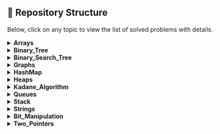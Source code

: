 ## 📁 Repository Structure

Below, click on any topic to view the list of solved problems with details.

<details>
<summary><strong>Arrays</strong></summary>

| S.No | QuestionNumber | Title | Link | Platform | Time | Space |
|---|---|---|---|---|---|---|
| 1 | 1380. | Lucky Number in a Matrix | [Link](https://leetcode.com/problems/lucky-numbers-in-a-matrix/) | LeetCode | O(m * n) | O(m + n) |
| 2 | 90. | Subsets II | [Link](https://leetcode.com/problems/subsets-ii/) | LeetCode | O(n^2 log n) | O(n^2) |
| 3 | 1508. | Range Sum of Sorted Subarray Sums | [Link](https://leetcode.com/problems/range-sum-of-sorted-subarray-sums) | LeetCode | O(n^2 log n) | O(n^2) |
| 4 | 991. | Broken Calculator | [Link](https://leetcode.com/problems/broken-calculator/) | LeetCode | O(log(target/startValue)) | O(1) |
| 5 | 1833. | Maximum Ice Cream Bars | [Link](https://leetcode.com/problems/maximum-ice-cream-bars/description/) | LeetCode | O(n log n) | O(1) |
| 6 | 27. | Remove Element | [Link](https://leetcode.com/problems/remove-element/) | LeetCode | O(n) | O(1) |
| 7 | 26. | Remove Duplicates from Sorted Array | [Link](https://leetcode.com/problems/remove-duplicates-from-sorted-array/) | LeetCode | O(n log n) | O(1) |
| 8 | 435. | Non-overlapping Intervals | [Link](https://leetcode.com/problems/non-overlapping-intervals/) | LeetCode | O(n log n) | O(1) |
| 9 | 80. | Remove Duplicates from Sorted Array II | [Link](https://leetcode.com/problems/remove-duplicates-from-sorted-array-ii/) | LeetCode | O(n) | O(1) |
| 10 | 2270. | Valid Split of an Array | [Link](https://leetcode.com/problems/number-of-ways-to-split-array/) | LeetCode | O(n) | O(1) |
| 11 | 77. | Combinations | [Link](https://leetcode.com/problems/combinations/) | LeetCode | O(n! / (k! * (n - k)!)) | O(k) |
| 12 | 202. | Happy Number | [Link](https://leetcode.com/problems/happy-number/) | LeetCode | O(log n) | O(1) |
| 13 | 56. | Merge Intervals | [Link](https://leetcode.com/problems/merge-intervals/) | LeetCode | O(n log n) | O(n) |
| 14 | 88. | Merge Sorted Array | [Link](https://leetcode.com/problems/merge-sorted-array/) | LeetCode | O((m + n) log(m + n)) | O(1) |
| 15 | 921. | Minimum Add to Make Parentheses Valid | [Link](https://leetcode.com/problems/minimum-add-to-make-parentheses-valid/) | LeetCode | O(n) | O(n) |
| 16 | 1051. | Height Checker | [Link](https://leetcode.com/problems/height-checker/) | LeetCode | O(n log n) | O(n) |
| 17 | 189. | Rotate Array | [Link](https://leetcode.com/problems/rotate-array/) | LeetCode | O(n) | O(1) |
| 18 | 1846. | Maximum Element After Decrementing And Rearranging | [Link](https://leetcode.com/problems/maximum-element-after-decreasing-and-rearranging/) | LeetCode | O(n log n) | O(1) |
| 19 | 1346. | Check If N and Its Double Exist | [Link](https://leetcode.com/problems/check-if-n-and-its-double-exist/) | LeetCode | O(n^2) | O(1) |
| 20 | 9. | Palindrome Number | [Link](https://leetcode.com/problems/palindrome-number/) | LeetCode | O(log n) | O(1) |
| 21 | - | Perfect Sum Problem | [Link](https://www.geeksforgeeks.org/problems/perfect-sum-problem5633/1) | GfG | O(n * target) | O(target) |
| 22 | 39. | Combination Sum | [Link](https://leetcode.com/problems/combination-sum/) | LeetCode | O(2^n) | O(k) |
| 23 | - | Subset Sum Problem | [Link](https://www.geeksforgeeks.org/problems/subset-sum-problem-1611555638/1) | GfG | O(n * sum) | O(n * sum) |
| 24 | 7. | Reverse Integer | [Link](https://leetcode.com/problems/reverse-integer/) | LeetCode | O(log n) | O(1) |
| 25 | 69. | Sqrt(x) | [Link](https://leetcode.com/problems/sqrtx/) | LeetCode | O(log x) | O(1) |
| 26 | 169. | Majority Element | [Link](https://leetcode.com/problems/majority-element/) | LeetCode | O(n) | O(1) |
| 27 | 121. | Buy and Sell Stock | [Link](https://leetcode.com/problems/best-time-to-buy-and-sell-stock/) | LeetCode | O(n) | O(1) |

</details>

<details>
<summary><strong>Binary_Tree</strong></summary>

| S.No | QuestionNumber | Title | Link | Platform | Time | Space |
|---|---|---|---|---|---|---|
| 1 | - | Perfect Binary Tree | [Link](https://www.geeksforgeeks.org/problems/perfect-binary-tree/1) | GfG | O(N) | O(h) |
| 2 | - | Children Sum Parent | [Link](https://www.geeksforgeeks.org/problems/children-sum-parent/1) | GfG | O(N) | O(H) |
| 3 | - | Largest Value in Each Level | [Link](https://www.geeksforgeeks.org/problems/largest-value-in-each-level/1) | GfG | O(N) | O(N) |
| 4 | 872. | Leaf-Similar Trees | [Link](https://leetcode.com/problems/leaf-similar-trees/) | LeetCode | O(N + M) | O(N + M) |
| 5 | 110. | Balanced Binary Tree | [Link](https://leetcode.com/problems/balanced-binary-tree/) | LeetCode | O(N) | O(h) |
| 6 | - | Maximum Node Level | [Link](https://www.geeksforgeeks.org/problems/maximum-node-level/1) | GfG | O(n) | O(n) |
| 7 | - | Root to Leaf Paths | [Link](https://www.geeksforgeeks.org/problems/root-to-leaf-paths/1) | GfG | O(N * h) | O(N * h) |
| 8 | 100. | Same Tree | [Link](https://leetcode.com/problems/same-tree/) | LeetCode | O(N) | O(N) |
| 9 | - | Nodes at Odd Levels | [Link](https://www.geeksforgeeks.org/problems/nodes-at-odd-levels/1) | GfG | O(N) | O(N) |
| 10 | - | Top View of Binary Tree | [Link](https://www.geeksforgeeks.org/problems/top-view-of-binary-tree/1) | GfG | O(N log N) | O(N) |
| 11 | 236. | Lowest Common Ancestor of a Binary Tree | [Link](https://leetcode.com/problems/lowest-common-ancestor-of-a-binary-tree/) | LeetCode | O(N) | O(H) |
| 12 | - | Root to Leaf Path Sum | [Link](https://www.geeksforgeeks.org/problems/root-to-leaf-paths-sum/1) | GfG | O(N) | O(H) |
| 13 | 101. | Symmetric Tree | [Link](https://leetcode.com/problems/symmetric-tree/) | LeetCode | O(N) | O(N) |
| 14 | 117. | Populating Next Right Pointers in Each Node2 II | [Link](https://leetcode.com/problems/populating-next-right-pointers-in-each-node2-ii/description/) | LeetCode | O(N) | O(N) |
| 15 | - | Find the Distance Between Two Nodes | [Link](https://www.geeksforgeeks.org/problems/find-the-distance-between-two-nodes4402/1) | GfG | O(log(max(x, y))) | O(1) |
| 16 | 199. | Binary Tree Right Side View | [Link](https://leetcode.com/problems/binary-tree-right-side-view/description/) | LeetCode | O(N) | O(H) |
| 17 | - | Left View of Binary Tree | [Link](https://www.geeksforgeeks.org/problems/left-view-of-binary-tree/1) | GfG | O(N) | O(N) |
| 18 | 226. | Binary Tree | [Link](https://leetcode.com/problems/invert-binary-tree/description/) | LeetCode | O(N) | O(H) |
| 19 | 111. | Minimum Depth of Binary Tree | [Link](https://leetcode.com/problems/minimum-depth-of-binary-tree/) | LeetCode | O(N) | O(H) |
| 20 | 112. | Path Sum | [Link](https://leetcode.com/problems/path-sum/submissions/1699844158/) | LeetCode | O(N) | O(N) |
| 21 | 669. | Trim a Binary Search Tree | [Link](https://leetcode.com/problems/trim-a-binary-search-tree/description/) | LeetCode | O(N) | O(H) |
| 22 | - | Bottom View of Binary Tree | [Link](https://www.geeksforgeeks.org/problems/bottom-view-of-binary-tree/1) | GfG | O(N log N) | O(N) |
| 23 | 543. | Diameter of Binary Tree | [Link](https://leetcode.com/problems/diameter-of-binary-tree/) | LeetCode | O(n) | O(h) |

</details>

<details>
<summary><strong>Binary_Search_Tree</strong></summary>

| S.No | QuestionNumber | Title | Link | Platform | Time | Space |
|---|---|---|---|---|---|---|
| 1 | - | Print BST Elements in Given Range | [Link](https://practice.geeksforgeeks.org/problems/print-bst-elements-in-given-range/1) | GfG | O(N) | O(N) |
| 2 | - | Largest BST from BT | [Link](https://www.geeksforgeeks.org/problems/largest-bst/1) | GfG | O(N) | O(N) |
| 3 | 450. | Delete Node in BST | [Link](https://leetcode.com/problems/delete-node-in-a-bst/submissions/1701090443/) | LeetCode | O(H) | O(H) |
| 4 | 701. | Insert into Binary Search Tree | [Link](https://leetcode.com/problems/insert-into-a-binary-search-tree/) | LeetCode | O(n) worst-case | O(n) worst-case |
| 5 | 95. | Unique Binary Search Trees II | [Link](https://leetcode.com/problems/unique-binary-search-trees-ii/description) | LeetCode | O(4^n / n^(3/2)) | O(n) |
| 6 | 230. | Kth Smallest Element in a BST | [Link](https://leetcode.com/problems/kth-smallest-element-in-a-bst/description) | LeetCode | O(H + k) | O(H) |
| 7 | 108. | Convert Sorted Array to Binary Search Tree | [Link](https://leetcode.com/problems/convert-sorted-array-to-binary-search-tree/) | LeetCode | O(N) | O(N) |
| 8 | - | Minimum Element in BST | [Link](https://www.geeksforgeeks.org/problems/minimum-element-in-bst/1) | GfG | O(H) | O(1) |
| 9 | 99. | Recover Binary Search Tree | [Link](https://leetcode.com/problems/recover-binary-search-tree/description/) | LeetCode | O(N) | O(H) |
| 10 | - | Floor in BST | [Link](https://www.geeksforgeeks.org/problems/floor-in-bst/1) | GfG | O(h) |  |
| 11 | - | Check Whether BST Contains Dead End | [Link](https://www.geeksforgeeks.org/problems/check-whether-bst-contains-dead-end/1) | GfG | O(N) | O(N) |
| 12 | - | Brothers from Different Root | [Link](https://www.geeksforgeeks.org/problems/brothers-from-different-root/1) | GfG | O(N1 + N2) | O(N1 + N2) |
| 13 | - | Merge Two BSTs | [Link](https://www.geeksforgeeks.org/problems/merge-two-bst-s/1) | GfG | O(N + M) | O(N + M) |
| 14 | - | Sum of K Smallest Elements in BST | [Link](https://www.geeksforgeeks.org/problems/sum-of-k-smallest-elements-in-bst3029/1) | GfG | O(N) | O(N) |
| 15 | - | Delete Nodes Greater Than K | [Link](https://www.geeksforgeeks.org/problems/delete-nodes-greater-than-k/1) | GfG | O(N) | O(N) |
| 16 | 700. | Search in a Binary Search Tree | [Link](https://leetcode.com/problems/search-in-a-binary-search-tree/) | LeetCode | O(H) | O(H) |
| 17 | 98. | Validate Binary Search Tree | [Link](https://leetcode.com/problems/validate-binary-search-tree/description/) | LeetCode | O(H) | O(H) |
| 18 | 109. | Convert Sorted List to Binary Search Tree | [Link](https://leetcode.com/problems/convert-sorted-list-to-binary-search-tree/) | LeetCode | O(N) | O(log N) |
| 19 | - | Print Common Nodes in BST | [Link](https://www.geeksforgeeks.org/problems/print-common-nodes-in-bst/1) | GfG | O(N1 + N2) | O(N1 + N2) |
| 20 | 653. | Two Sum IV - Input is a BST | [Link](https://leetcode.com/problems/two-sum-iv-input-is-a-bst) | LeetCode | O(N) | O(N) |
| 21 | - | Implementing Ceil in BST | [Link](https://www.geeksforgeeks.org/problems/implementing-ceil-in-bst/1) | GfG | O(h) | O(1) |
| 22 | 1382. | Balance a Binary Search Tree | [Link](https://leetcode.com/problems/balance-a-binary-search-tree/description/) | LeetCode | O(N) | O(N) |
| 23 | - | Predecessor and Successor in BST | [Link](https://www.geeksforgeeks.org/problems/predecessor-and-successor/1) | GfG | O(N) | O(N) |
| 24 | - | Median of BST | [Link](https://www.geeksforgeeks.org/problems/median-of-bst/1) | GfG | O(N) | O(N) |

</details>

<details>
<summary><strong>Graphs</strong></summary>

| S.No | QuestionNumber | Title | Link | Platform | Time | Space |
|---|---|---|---|---|---|---|
| 1 | - | Print Adjacency List | [Link](https://www.geeksforgeeks.org/problems/print-adjacency-list-1587115620/1) | GfG | O(V + E) | O(V + E) |
| 2 | 200. | Number of Islands | [Link](https://leetcode.com/problems/number-of-islands/) | LeetCode | O(m * n) | O(m * n) |
| 3 | - | BFS Traversal of Graph | [Link](https://www.geeksforgeeks.org/problems/bfs-traversal-of-graph/1) | GfG | O(V + E) | O(V + E) |
| 4 | - | Depth First Traversal of Graph | [Link](https://www.geeksforgeeks.org/problems/depth-first-traversal-for-a-graph/1) | GfG | O(V + E) | O(V) |
| 5 | - | Creating and Printing Adjacency List | [Link](https://www.naukri.com/code360/problems/creating-and-printing_1214551) | GfG | O(V + E) | O(V + E) |
| 6 | - | Count Connected Components | [Link](https://neetcode.io/problems/count-connected-components) | NeetCode | O(V + E) | O(V + E) |

</details>

<details>
<summary><strong>HashMap</strong></summary>

| S.No | QuestionNumber | Title | Link | Platform | Time | Space |
|---|---|---|---|---|---|---|
| 1 | 1207. | Unique Number of Occurrences | [Link](https://leetcode.com/problems/unique-number-of-occurrences/) | LeetCode | O(n) | O(n) |
| 2 | 930. | Binary Subarrays With Sum | [Link](https://leetcode.com/problems/binary-subarrays-with-sum/) | LeetCode | O(n) | O(n) |
| 3 | 383. | Ransom Note | [Link](https://leetcode.com/problems/ransom-note/description/) | LeetCode | O(n + m) | O(n) |

</details>

<details>
<summary><strong>Heaps</strong></summary>

| S.No | QuestionNumber | Title | Link | Platform | Time | Space |
|---|---|---|---|---|---|---|
| 1 | 1046. | Last Stone Weight | [Link](https://leetcode.com/problems/last-stone-weight/description/) | LeetCode | O(N log N) | O(N) |
| 2 | - | K-th Largest Sum Contiguous Subarray | [Link](https://www.naukri.com/code360/problems/k-th-largest-sum-contiguous-subarray_920398) | Code360 | O(N^2 log K) | O(K) |
| 3 | 347. | Top K Frequent Elements | [Link](https://leetcode.com/problems/top-k-frequent-elements/description/) | LeetCode | O(N log K) | O(K) |
| 4 | - | Sum of Elements Between K1th and K2th Smallest Elements | [Link](https://www.geeksforgeeks.org/problems/sum-of-elements-between-k1th-and-k2th-smallest-elements3133/1) | GfG | O(N long N) | O(N) |
| 5 | - | Merge K Sorted Arrays | [Link](https://www.geeksforgeeks.org/problems/merge-k-sorted-arrays/1) | GfG | O(N log K) | O(N) |
| 6 | - | Merge Two Binary Max Heaps | [Link](https://www.geeksforgeeks.org/problems/merge-two-binary-max-heap0144/1) | GfG | O((N + M) log(N + M)) | O(N + M) |
| 7 | - | Does Array Represent Heap? | [Link](https://www.geeksforgeeks.org/problems/does-array-represent-heap4345/1) | GfG | O(N) | O(1) |
| 8 | - | Minimum Cost of Ropes | [Link](https://www.geeksforgeeks.org/problems/minimum-cost-of-ropes-1587115620/1) | GfG | O(N log N) | O(N) |
| 9 | - | Kth Smallest Element | [Link](https://www.geeksforgeeks.org/problems/kth-smallest-element5635/1) | GfG | O(N log K) | O(K) |
| 10 | 215. | Kth Largest Element in an Array | [Link](https://leetcode.com/problems/kth-largest-element-in-an-array/description/) | LeetCode | O(N log K) | O(K) |
| 11 | 2558. | Take Gifts From the Richest Pile | [Link](https://leetcode.com/problems/take-gifts-from-the-richest-pile/) | LeetCode | O(k log N) | O(N) |
| 12 | - | Height of Heap | [Link](https://www.geeksforgeeks.org/problems/height-of-heap5025/1) | GfG | O(log N) | O(1) |
| 13 | - | Magician and Chocolates | [Link](https://www.naukri.com/code360/problems/magician-and-chocolates_920437) | Code360 | O(N log N) | O(N) |

</details>

<details>
<summary><strong>Kadane_Algorithm</strong></summary>

| S.No | QuestionNumber | Title | Link | Platform | Time | Space |
|---|---|---|---|---|---|---|
| 1 | 918. | Maximum Sum Circular Subarray | [Link](https://leetcode.com/problems/maximum-sum-circular-subarray/) | LeetCode | O(n) | O(1) |

</details>

<details>
<summary><strong>Queues</strong></summary>

| S.No | QuestionNumber | Title | Link | Platform | Time | Space |
|---|---|---|---|---|---|---|
| 1 | - | Reverse First K Elements of Queue | [Link](https://www.geeksforgeeks.org/problems/reverse-first-k-elements-of-queue) | GfG | O(n) | O(n) |
| 2 | 2014. | Longest Substring With K Repeating Characters | [Link](https://leetcode.com/problems/longest-substring-with-k-repeating-characters) | LeetCode | O(n * k) | O(n) |
| 3 | 225. | Implement Stack using Queues | [Link](https://leetcode.com/problems/implement-stack-using-queues/) | LeetCode | O(n) | O(n) |
| 4 | - | Generate Binary Numbers | [Link](https://www.geeksforgeeks.org/problems/generate-binary-numbers-1587115620) | GfG | O(n) | O(n) |

</details>

<details>
<summary><strong>Stack</strong></summary>

| S.No | QuestionNumber | Title | Link | Platform | Time | Space |
|---|---|---|---|---|---|---|
| 1 | 234. | Palindrome Linked List | [Link](https://leetcode.com/problems/palindrome-linked-list/) | LeetCode | O(n) | O(n) |
| 2 | 3174. | Clear Digits | [Link](https://leetcode.com/problems/clear-digits/) | LeetCode | O(n) | O(n) |
| 3 | 1544. | Make The String Great | [Link](https://leetcode.com/problems/make-the-string-great/) | LeetCode | O(n) | O(n) |
| 4 | 1021. | Remove Outermost Parentheses | [Link](https://leetcode.com/problems/remove-outermost-parentheses/) | LeetCode | O(n) | O(n) |
| 5 | - | Next Greater Element | [Link](https://www.naukri.com/code360/problems/next-greater-element_1112581) | Code360 | O(n) | O(n) |
| 6 | 1019 | : Next Greater Node In Linked List | [Link](https://www.geeksforgeeks.org/problems/next-larger-element-1587115620) | LeetCode | O(n) | O(n) |
| 7 | 682. | Baseball Game | [Link](https://leetcode.com/problems/baseball-game/) | LeetCode | O(n) | O(n) |
| 8 | 2487. | Remove Nodes From Linked List | [Link](https://leetcode.com/problems/remove-nodes-from-linked-list/) | LeetCode | O(n) | O(n) |
| 9 | 1209 | : Remove All Adjacent Duplicates in String II | [Link](https://leetcode.com/problems/remove-all-adjacent-duplicates-in-string-ii/) | LeetCode | O(n) | O(n) |
| 10 | - | Smallest Number on Left | [Link](https://www.geeksforgeeks.org/problems/smallest-number-on-left3403) | GfG | O(n) | O(n) |
| 11 | 1653. | Minimum Deletions to Make String Balanced | [Link](https://leetcode.com/problems/minimum-deletions-to-make-string-balanced/) | LeetCode | O(n) | O(n) |
| 12 | 2696. | Minimum String Length After Removing Substrings | [Link](https://leetcode.com/problems/minimum-string-length-after-removing-substrings/) | LeetCode | O(n) | O(n) |
| 13 | 921. | Minimum Add to Make Parentheses Valid | [Link](https://leetcode.com/problems/minimum-add-to-make-parentheses-valid/) | LeetCode | O(n) | O(n) |
| 14 | 232. | Implement Queue using Stacks | [Link](https://leetcode.com/problems/implement-queue-using-stacks/) | LeetCode | O(n) | O(n) |
| 15 | 1475. | Final Prices With a Special Discount in a Shop | [Link](https://leetcode.com/problems/final-prices-with-a-special-discount-in-a) | LeetCode |  |  |
| 16 | 150. | Evaluate Reverse Polish Notation | [Link](https://leetcode.com/problems/evaluate-reverse-polish-notation/) | LeetCode | O(n) | O(n) |
| 17 | 1598. | Crawler Log Folder | [Link](https://leetcode.com/problems/crawler-log-folder/) | LeetCode | O(n) | O(1) |
| 18 | 1047. | Remove All Adjacent Duplicates In String | [Link](https://leetcode.com/problems/remove-all-adjacent-duplicates-in-string/) | LeetCode | O(n) | O(n) |
| 19 | 735. | Asteroid Collision | [Link](https://leetcode.com/problems/asteroid-collision/) | LeetCode | O(n) | O(n) |

</details>

<details>
<summary><strong>Strings</strong></summary>

| S.No | QuestionNumber | Title | Link | Platform | Time | Space |
|---|---|---|---|---|---|---|
| 1 | 3304. | Kth Character in String Game I | [Link](https://leetcode.com/problems/find-the-k-th-character-in-string-game-i) | LeetCode | O(1) | O(1) |
| 2 | 6. | ZigZag Conversion | [Link](https://leetcode.com/problems/zigzag-conversion/description/) | LeetCode | O(n) | O(n) |
| 3 | 1328. | Break a Palindrome | [Link](https://leetcode.com/problems/break-a-palindrome/) | LeetCode | O(n) | O(n) |
| 4 | 3042. | Is Prefix and Suffix | [Link](https://leetcode.com/problems/count-prefix-and-suffix-pairs-i/description/) | LeetCode | O(n) | O(1) |
| 5 | 3136. | Valid Word | [Link](https://leetcode.com/problems/valid-word/) | LeetCode | O(n) | O(1) |
| 6 | 131. | Palindrome Partioning | [Link](https://leetcode.com/problems/palindrome-partitioning/) | LeetCode | O(n * 2^n) | O(n * 2^n) |
| 7 | 2678. | Count the Number of Senior Citizens | [Link](https://leetcode.com/problems/number-of-senior-citizens/description/) | LeetCode | O(n) | O(1) |
| 8 | 17. | Letter Combinations of Phone Number | [Link](https://leetcode.com/problems/letter-combinations-of-a-phone-number/) | LeetCode | O(3^n) | O(3^n) |
| 9 | 3337. | Total Characters in String After Transformations II | [Link](https://leetcode.com/problems/total-characters-in-string-after-transformations-ii/description/) | LeetCode | O(t * n * m) | O(n * m) |
| 10 | 205. | Isomorphic Strings | [Link](https://leetcode.com/problems/isomorphic-strings/) | LeetCode | O(n) | O(1) |
| 11 | 451. | Sort Characters By Frequency | [Link](https://leetcode.com/problems/sort-characters-by-frequency/description/) | LeetCode | O(n log n) | O(n) |
| 12 | 2053. | Kth Distinct String in an Array | [Link](https://leetcode.com/problems/distinct-string/) | LeetCode | O(n) | O(n) |
| 13 | 3335. | Total Characters in String After Transformations | [Link](https://leetcode.com/problems/total-characters-in-string-after-transformations-i/) | LeetCode | O(t * n) | O(1) |

</details>

<details>
<summary><strong>Bit_Manipulation</strong></summary>

| S.No | QuestionNumber | Title | Link | Platform | Time | Space |
|---|---|---|---|---|---|---|
| 1 | - | Bit Manipulation | [Link](https://www.geeksforgeeks.org/problems/bit-manipulation-1666686020/1) | GfG | O(1) | O(1) |
| 2 | - | Odd or Even | [Link](https://www.geeksforgeeks.org/problems/odd-or-even3618/1) | GfG | O(1) | O(1) |
| 3 | 231. | Power of Two | [Link](https://leetcode.com/problems/power-of-two/) | LeetCode | O(1) | O(1) |
| 4 | - | RightMost Different Bit | [Link](https://www.geeksforgeeks.org/problems/rightmost-different-bit-1587115621/1) | GfG | O(log(max(m, n))) | O(1) |
| 5 | 485. | Max Consecutive Ones | [Link](https://leetcode.com/problems/max-consecutive-ones/) | LeetCode | O(n) | O(1) |
| 6 | 338. | Counting Bits | [Link](https://leetcode.com/problems/counting-bits/) | LeetCode | O(n) | O(n) |
| 7 | - | Find XOR of Numbers from L to R | [Link](https://www.geeksforgeeks.org/problems/find-xor-of-numbers-from-l-to-r/1) | GfG | O(1) | O(1) |
| 8 | - | Set the Rightmost Unset Bit | [Link](https://www.geeksforgeeks.org/problems/set-the-rightmost-unset-bit4436/1) | GfG | O(1) | O(1) |
| 9 | 2220. | Minimum Bit Flips to Convert Number | [Link](https://leetcode.com/problems/minimum-bit-flips-to-convert-number/) | LeetCode | O(log n) | O(1) |
| 10 | - | Find First Set Bit | [Link](https://www.geeksforgeeks.org/problems/find-first-set-bit-1587115620/1) | GfG | O(log n) | O(1) |
| 11 | - | Check Kth Bit Set or Not | [Link](https://www.geeksforgeeks.org/check-kth-bit-set-not/) | GfG | O(1) | O(1) |
| 12 | - | Swap Two Numbers | [Link](https://www.geeksforgeeks.org/problems/swap-two-numbers3844/1) | GfG | O(1) | O(1) |
| 13 | - | Print All Bitwise Subsets of a Number | [Link](https://www.geeksforgeeks.org/problems/print-all-bitwise-subsets-of-a-number-n3301/1) | GfG | O(n) | O(n) |
| 14 | 136. | Single Number | [Link](https://leetcode.com/problems/single-number/) | LeetCode | O(n) | O(1) |
| 15 | 67. | Add Binary | [Link](https://leetcode.com/problems/add-binary/) | LeetCode | O(max(m, n)) | O(max(m, n)) |
| 16 | 191. | Number of 1 Bits | [Link](https://leetcode.com/problems/number-of-1-bits/) | LeetCode | O(log n) | O(1) |

</details>

<details>
<summary><strong>Two_Pointers</strong></summary>

| S.No | QuestionNumber | Title | Link | Platform | Time | Space |
|---|---|---|---|---|---|---|
| 1 | 125. | Valid Palindrome | [Link](https://leetcode.com/problems/valid-palindrome/) | LeetCode | O(n) | O(1) |
| 2 | 948. | Bag of Tokens | [Link](https://leetcode.com/problems/bag-of-tokens/) | LeetCode | O(n log n) | O(1) |
| 3 | 3. | Longest Substring Without Repeating Characters | [Link](https://leetcode.com/problems/longest-substring-without-repeating-characters) | LeetCode | O(n) | O(min(n, m)) |
| 4 | 1358. | Number of Substrings Containing All Three Characters | [Link](https://leetcode.com/problems/number-of-substrings-containing-all-three-characters/) | LeetCode | O(n) | O(1) |
| 5 | 209. | Minimum Size Subarray Sum | [Link](https://leetcode.com/problems/minimum-size-subarray-sum/) | LeetCode | O(n) | O(1) |
| 6 | 392. | Is Subsequence | [Link](https://leetcode.com/problems/is-subsequence/description/) | LeetCode | O(n) | O(1) |
| 7 | 128. | Longest Consecutive Sequence | [Link](https://leetcode.com/problems/longest-consecutive-sequence/) | LeetCode | O(n) | O(n) |
| 8 | 2958. | Length of Longest Subarray with at most K Frequency | [Link](https://leetcode.com/problems/length-of-longest-subarray-with-at-most-k-frequency) | LeetCode | O(n) | O(n) |
| 9 | 5. | Longest Palindromic Substring | [Link](https://leetcode.com/problems/longest-palindromic-substring/description/) | LeetCode | O(n^2) | O(1) |
| 10 | 713. | Subarray Product Less Than K | [Link](https://leetcode.com/problems/subarray-product-less-than-k/) | LeetCode | O(n) | O(1) |
| 11 | 167. | Two Sum II - Input array is sorted | [Link](https://leetcode.com/problems/two-sum-ii-input-array-is-sorted) | LeetCode | O(n) | O(1) |
| 12 | 881. | Boats to Save People | [Link](https://leetcode.com/problems/boats-to-save-people/) | LeetCode | O(n log n) | O(1) |
| 13 | 875. | Koko Eating Bananas | [Link](https://leetcode.com/problems/koko-eating-bananas/) | LeetCode | O(n log(max(piles))) | O(1) |
| 14 | 14. | Longest Common Prefix | [Link](https://leetcode.com/problems/longest-common-prefix/) | LeetCode | O(n * m) | O(1) |
| 15 | 1482. | Minimum Number of Days to Make m Bouquets | [Link](https://leetcode.com/problems/minimum-number-of-days-to-make-m-bouquets/) | LeetCode | O(n log(max(bloomDay))) | O(1) |
| 16 | 1004. | Max Consecutive Ones III | [Link](https://leetcode.com/problems/max-consecutive-ones-iii/) | LeetCode | O(n) | O(1) |

</details>
